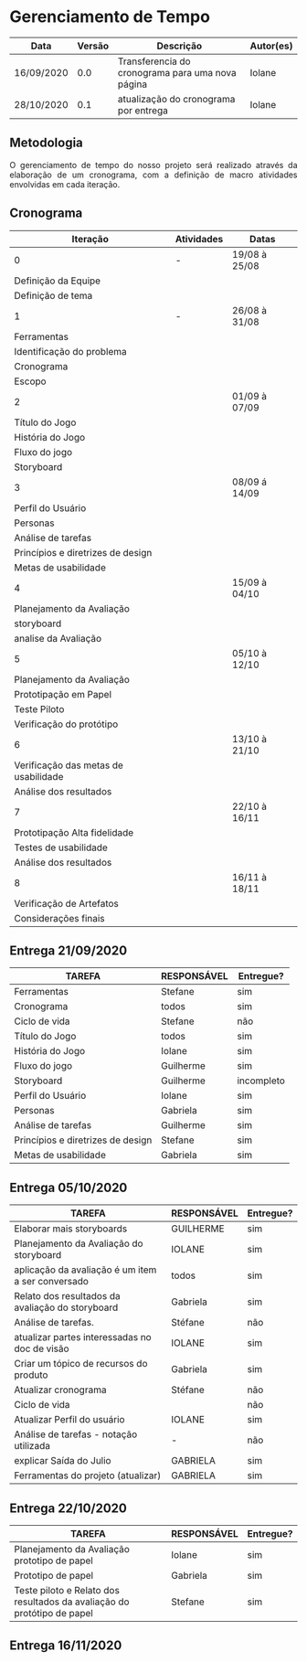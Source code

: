 # Gerenciamento de Tempo

Data | Versão | Descrição | Autor(es)
---------- | --- | -------------------------------------------------| -----
16/09/2020 | 0.0 | Transferencia do cronograma para uma nova página | Iolane
28/10/2020 | 0.1 | atualização do cronograma por entrega| Iolane

## Metodologia 

<p align="justify">O gerenciamento de tempo  do nosso projeto será realizado através da elaboração de um cronograma, com a definição de macro atividades envolvidas em cada iteração. </p>

## Cronograma

Iteração | Atividades |Datas
------ | ------- | ------
0 | -|19/08 à 25/08
 | Definição da Equipe | 
 |Definição de tema | 
1 | - | 26/08 à 31/08
| Ferramentas |
|Identificação do problema |
|Cronograma |
| Escopo |
2 | | 01/09 à 07/09
|Título do Jogo |
| História do Jogo |
| Fluxo do jogo |
| Storyboard |
3 | | 08/09 á 14/09
| Perfil do Usuário |
| Personas |
| Análise de tarefas |
| Princípios e diretrizes de design |
| Metas de usabilidade |
4 | | 15/09 à 04/10
| Planejamento da Avaliação |
| storyboard |
| analise da Avaliação |
5 | | 05/10 à 12/10
| Planejamento da Avaliação |
| Prototipação em Papel |
| Teste Piloto |
| Verificação do protótipo |
6 | | 13/10 à 21/10
| Verificação das metas de usabilidade |
| Análise dos resultados |
7 | | 22/10 à 16/11
| Prototipação Alta fidelidade |
| Testes de usabilidade |
| Análise dos resultados |
8 | | 16/11 à 18/11
| Verificação de Artefatos |
|Considerações finais |


## Entrega 21/09/2020

TAREFA	|	RESPONSÁVEL | Entregue?
------  | ----------- | ---------
Ferramentas	| 	Stefane | sim
Cronograma | todos | sim
Ciclo de vida |	Stefane | não
Título do Jogo | todos | sim
História do Jogo |	Iolane | sim
Fluxo do jogo | Guilherme | sim
Storyboard | Guilherme | incompleto
Perfil do Usuário |	Iolane | sim
Personas |	Gabriela | sim
Análise de tarefas | Guilherme | sim
Princípios e diretrizes de design |	Stefane | sim
Metas de usabilidade | Gabriela | sim

## Entrega 05/10/2020

TAREFA |	RESPONSÁVEL | Entregue?
------ | ------- | -------
Elaborar mais storyboards |	GUILHERME | sim
Planejamento da Avaliação do storyboard | IOLANE | sim
aplicação da avaliação	é um item a ser conversado |	todos | sim
Relato dos resultados da avaliação do storyboard |	Gabriela | sim
Análise de tarefas.	|	Stéfane | não
atualizar partes interessadas no doc de visão |IOLANE | sim
Criar um tópico de recursos do produto |	Gabriela | sim
Atualizar cronograma |	Stéfane | não
Ciclo de vida | | não
Atualizar Perfil do usuário | IOLANE | sim
Análise de tarefas - notação utilizada | - | não	
explicar Saída do Julio | GABRIELA | sim
Ferramentas do projeto (atualizar) | GABRIELA | sim
	
## Entrega 22/10/2020

TAREFA |	RESPONSÁVEL | Entregue?
------ | ------- | -------
Planejamento da Avaliação prototipo de papel | Iolane | sim
Prototipo de papel | Gabriela | sim
Teste piloto e Relato dos resultados da avaliação do protótipo de papel | Stefane | sim

## Entrega 16/11/2020



